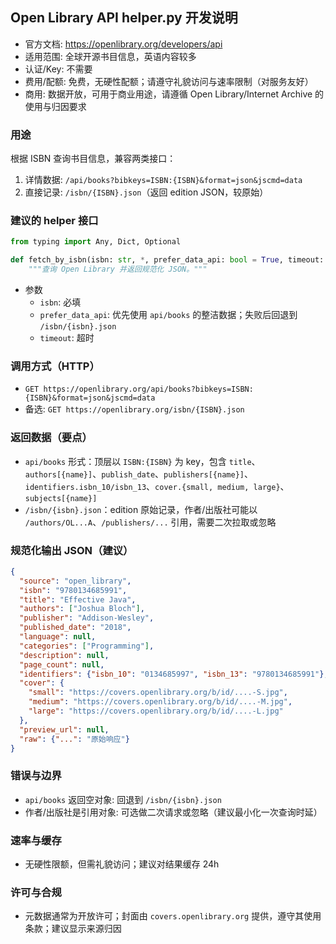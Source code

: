 ## Open Library API helper.py 开发说明

- 官方文档: https://openlibrary.org/developers/api
- 适用范围: 全球开源书目信息，英语内容较多
- 认证/Key: 不需要
- 费用/配额: 免费，无硬性配额；请遵守礼貌访问与速率限制（对服务友好）
- 商用: 数据开放，可用于商业用途，请遵循 Open Library/Internet Archive 的使用与归因要求

### 用途
根据 ISBN 查询书目信息，兼容两类接口：
1) 详情数据: `/api/books?bibkeys=ISBN:{ISBN}&format=json&jscmd=data`
2) 直接记录: `/isbn/{ISBN}.json`（返回 edition JSON，较原始）

### 建议的 helper 接口
```python
from typing import Any, Dict, Optional

def fetch_by_isbn(isbn: str, *, prefer_data_api: bool = True, timeout: float = 10.0) -> Dict[str, Any]:
    """查询 Open Library 并返回规范化 JSON。"""
```

- 参数
  - `isbn`: 必填
  - `prefer_data_api`: 优先使用 `api/books` 的整洁数据；失败后回退到 `/isbn/{isbn}.json`
  - `timeout`: 超时

### 调用方式（HTTP）
- `GET https://openlibrary.org/api/books?bibkeys=ISBN:{ISBN}&format=json&jscmd=data`
- 备选: `GET https://openlibrary.org/isbn/{ISBN}.json`

### 返回数据（要点）
- `api/books` 形式：顶层以 `ISBN:{ISBN}` 为 key，包含 `title`、`authors[{name}]`、`publish_date`、`publishers[{name}]`、`identifiers.isbn_10/isbn_13`、`cover.{small, medium, large}`、`subjects[{name}]`
- `/isbn/{isbn}.json`：edition 原始记录，作者/出版社可能以 `/authors/OL...A`、`/publishers/...` 引用，需要二次拉取或忽略

### 规范化输出 JSON（建议）
```json
{
  "source": "open_library",
  "isbn": "9780134685991",
  "title": "Effective Java",
  "authors": ["Joshua Bloch"],
  "publisher": "Addison-Wesley",
  "published_date": "2018",
  "language": null,
  "categories": ["Programming"],
  "description": null,
  "page_count": null,
  "identifiers": {"isbn_10": "0134685997", "isbn_13": "9780134685991"},
  "cover": {
    "small": "https://covers.openlibrary.org/b/id/....-S.jpg",
    "medium": "https://covers.openlibrary.org/b/id/....-M.jpg",
    "large": "https://covers.openlibrary.org/b/id/....-L.jpg"
  },
  "preview_url": null,
  "raw": {"...": "原始响应"}
}
```

### 错误与边界
- `api/books` 返回空对象: 回退到 `/isbn/{isbn}.json`
- 作者/出版社是引用对象: 可选做二次请求或忽略（建议最小化一次查询时延）

### 速率与缓存
- 无硬性限额，但需礼貌访问；建议对结果缓存 24h

### 许可与合规
- 元数据通常为开放许可；封面由 `covers.openlibrary.org` 提供，遵守其使用条款；建议显示来源归因
